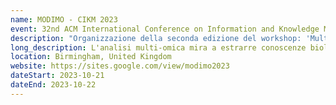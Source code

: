 ```yaml
---
name: MODIMO - CIKM 2023
event: 32nd ACM International Conference on Information and Knowledge Management
description: "Organizzazione della seconda edizione del workshop: 'Multi-Omics Data Integration for Modelling Biological Systems' in congiunzione della conferenza ACM CIKM 2023"
long_description: L'analisi multi-omica mira a estrarre conoscenze biologiche precedentemente inesplorate attraverso l'integrazione di informazioni provenienti da diverse fonti omiche singole. Approcci passati si sono concentrati sull'analisi simultanea di un numero limitato di set di dati omici. Le sfide attuali affrontano il problema di integrare più fonti omiche in un unico modello complesso o di combinare strumenti già disponibili per analisi omiche a coppie e di fonderne i risultati. In questo modo, sfruttando la conoscenza integrata a livello di sistema, gli approcci multi-omici possono consentire lo sviluppo di modelli qualitativi e quantitativi migliori per analisi descrittive e predittive. Per avanzare in questo ambito, sono necessari nuovi framework statistici e algoritmici, ad esempio per generalizzare i risultati classici della teoria dei grafi a reti eterogenee e applicarli a problemi diversi come il riposizionamento di farmaci o la comprensione della risposta immunitaria alle infezioni. In sintesi, questo workshop mira a indagare nuove metodologie per fornire approfondimenti cruciali sulla gestione, integrazione e analisi dei dati multi-omici, al fine di abilitare nuove scoperte biologiche.
location: Birmingham, United Kingdom
website: https://sites.google.com/view/modimo2023
dateStart: 2023-10-21
dateEnd: 2023-10-22
---
```

